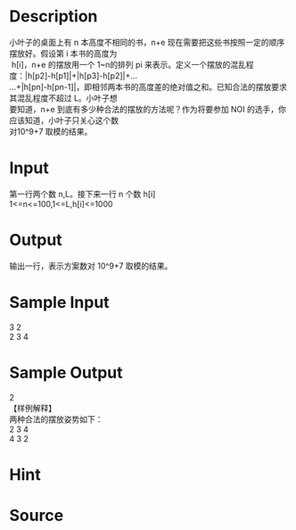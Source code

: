 
# Description

<div class="content"><div>小叶子的桌面上有 n 本高度不相同的书，n+e 现在需要把这些书按照一定的顺序摆放好。假设第 i 本书的高度为</div>
<div> h[i]，n+e 的摆放用一个 1~n的排列 pi 来表示。定义一个摆放的混乱程度：|h[p2]-h[p1]|+|h[p3]-h[p2]|+…</div>
<div>…+|h[pn]-h[pn-1]|，即相邻两本书的高度差的绝对值之和。已知合法的摆放要求其混乱程度不超过 L。小叶子想</div>
<div>要知道，n+e 到底有多少种合法的摆放的方法呢？作为将要参加 NOI 的选手，你应该知道，小叶子只关心这个数</div>
<div>对10^9+7 取模的结果。</div>
<div></div>
<p></p></div>

# Input

<div class="content"><div>第一行两个数 n,L。接下来一行 n 个数 h[i]</div>
<div>1&lt;=n&lt;=100,1&lt;=L,h[i]&lt;=1000</div>
<div></div></div>

# Output

<div class="content"><div>输出一行，表示方案数对 10^9+7 取模的结果。</div>
<div></div>
<p></p></div>

# Sample Input

<div class="content"><span class="sampledata">3 2<br/>
2 3 4</span></div>

# Sample Output

<div class="content"><span class="sampledata">2<br/>
【样例解释】<br/>
两种合法的摆放姿势如下：<br/>
2 3 4<br/>
4 3 2</span></div>

# Hint

<div class="content"><p></p></div>

# Source

<div class="content"><p><a href="problemset.php?search="></a></p></div>

